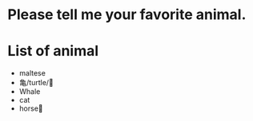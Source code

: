 # Please tell me your favorite animal.

# List of animal
- maltese
- 亀/turtle/🐢
- Whale
- cat
- horse🐴
